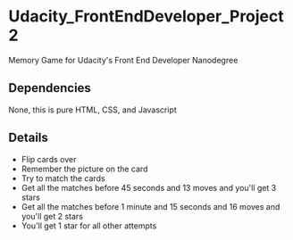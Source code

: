 # Udacity_FrontEndDeveloper_Project2
Memory Game for Udacity's Front End Developer Nanodegree

## Dependencies
None, this is pure HTML, CSS, and Javascript

## Details
- Flip cards over
- Remember the picture on the card
- Try to match the cards
- Get all the matches before 45 seconds and 13 moves and you'll get 3 stars
- Get all the matches before 1 minute and 15 seconds and 16 moves and you'll get 2 stars
- You'll get 1 star for all other attempts

